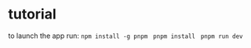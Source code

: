 # tutorial

to launch the app run:
``` npm install -g pnpm ```
``` pnpm install```
``` pnpm run dev```
